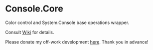 # Console.Core
Color control and System.Console base operations wrapper.

Consult [Wiki](https://github.com/ObscureWare/Console.Core/wiki) for details.


Please donate my off-work development [here](https://www.paypal.me/SebastianGruchacz). Thank you in advance!
